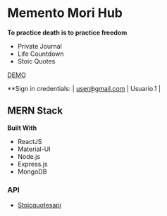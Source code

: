 # Memento Mori Hub
**To practice death is to practice freedom**
- Private Journal
- Life Countdown
- Stoic Quotes

[DEMO](https://memento-mori-hub.herokuapp.com/ "DEMO")

**Sign in credentials:
| user@gmail.com | Usuario.1 |

## MERN Stack
**Built With**
- ReactJS
- Material-UI
- Node.js
- Express.js
- MongoDB

### API
- [Stoicquotesapi](http://https://stoicquotesapi.com/ "Stoicquotesapi")
